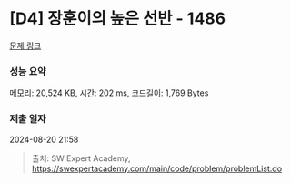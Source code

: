 # [D4] 장훈이의 높은 선반 - 1486 

[문제 링크](https://swexpertacademy.com/main/code/problem/problemDetail.do?contestProbId=AV2b7Yf6ABcBBASw) 

### 성능 요약

메모리: 20,524 KB, 시간: 202 ms, 코드길이: 1,769 Bytes

### 제출 일자

2024-08-20 21:58



> 출처: SW Expert Academy, https://swexpertacademy.com/main/code/problem/problemList.do
